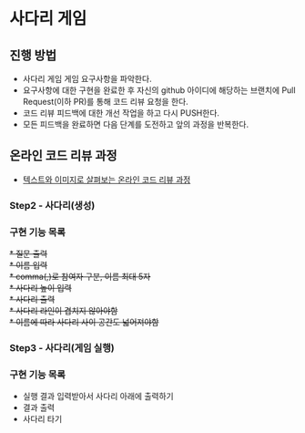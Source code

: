 # 사다리 게임
## 진행 방법
* 사다리 게임 게임 요구사항을 파악한다.
* 요구사항에 대한 구현을 완료한 후 자신의 github 아이디에 해당하는 브랜치에 Pull Request(이하 PR)를 통해 코드 리뷰 요청을 한다.
* 코드 리뷰 피드백에 대한 개선 작업을 하고 다시 PUSH한다.
* 모든 피드백을 완료하면 다음 단계를 도전하고 앞의 과정을 반복한다.

## 온라인 코드 리뷰 과정
* [텍스트와 이미지로 살펴보는 온라인 코드 리뷰 과정](https://github.com/nextstep-step/nextstep-docs/tree/master/codereview)

### Step2 - 사다리(생성)
### 구현 기능 목록
~~* 질문 출력~~  
~~* 이름 입력~~  
~~* comma(,)로 참여자 구분, 이름 최대 5자~~  
~~* 사다리 높이 입력~~  
~~* 사다리 출력~~  
~~* 사다리 라인이 겹치지 않아야함~~  
~~* 이름에 따라 사다리 사이 공간도 넓어져야함~~

### Step3 - 사다리(게임 실행)
### 구현 기능 목록
* 실행 결과 입력받아서 사다리 아래에 출력하기
* 결과 출력
* 사다리 타기  